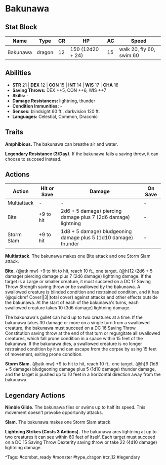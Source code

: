# Bakunawa

## Stat Block

| Name | Type | CR | HP | AC | Speed |
|------|------|----|----|----|-------|
| Bakunawa | dragon | 12 | 150 (12d20 + 24) | 15 | walk 20, fly 60, swim 60 |

## Abilities

- **STR** 21 | **DEX** 12 | **CON** 15 | **INT** 14 | **WIS** 17 | **CHA** 16
- **Saving Throws:** DEX ++5, CON ++6, WIS ++7  
- **Skills:** -  
- **Damage Resistances:** lightning, thunder  
- **Condition Immunities:** -  
- **Senses:** blindsight 60 ft., darkvision 120 ft.  
- **Languages:** Celestial, Common, Draconic

## Traits

**Amphibious.** The bakunawa can breathe air and water.

**Legendary Resistance (3/Day).** If the bakunawa fails a saving throw, it can choose to succeed instead.


## Actions

| Action | Hit or Save | Damage | On Save |
|--------|--------------|--------|----------|
| Multiattack | - | - | - |
| Bite | +9 to hit | 2d6 + 5 damage) piercing damage plus 7 (2d6 damage) lightning | - |
| Storm Slam | +9 to hit | 1d8 + 5 damage) bludgeoning damage plus 5 (1d10 damage) thunder | - |

**Multiattack.** The bakunawa makes one Bite attack and one Storm Slam attack.

**Bite.** {@atk mw} +9 to hit to hit, reach 10 ft., one target. {@h}12 (2d6 + 5 damage) piercing damage plus 7 (2d6 damage) lightning damage. If the target is a Large or smaller creature, it must succeed on a DC 17 Saving Throw Strength saving throw or be swallowed by the bakunawa. A swallowed creature is blinded condition and restrained condition, and it has {@quickref Cover||3||total cover} against attacks and other effects outside the bakunawa. At the start of each of the bakunawa's turns, each swallowed creature takes 10 (3d6 damage) lightning damage.

The bakunawa's gullet can hold up to two creatures at a time. If the bakunawa takes 30 damage or more on a single turn from a swallowed creature, the bakunawa must succeed on a DC 16 Saving Throw Constitution saving throw at the end of that turn or regurgitate all swallowed creatures, which fall prone condition in a space within 15 feet of the bakunawa. If the bakunawa dies, a swallowed creature is no longer restrained condition by it and can escape from the corpse by using 15 feet of movement, exiting prone condition.

**Storm Slam.** {@atk mw} +9 to hit to hit, reach 10 ft., one target. {@h}9 (1d8 + 5 damage) bludgeoning damage plus 5 (1d10 damage) thunder damage, and the target is pushed up to 10 feet in a horizontal direction away from the bakunawa.

## Legendary Actions

**Nimble Glide.** The bakunawa flies or swims up to half its speed. This movement doesn't provoke opportunity attacks.

**Slam.** The bakunawa makes one Storm Slam attack.

**Lightning Strikes (Costs 3 Actions).** The bakunawa arcs lightning at up to two creatures it can see within 60 feet of itself. Each target must succeed on a DC 15 Saving Throw Dexterity saving throw or take 22 (4d10 damage) lightning damage.



^Tags: #combat_ready #monster #type_dragon #cr_12 #legendary